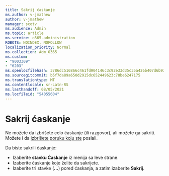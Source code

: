 ```yaml
---
title: Sakrij ćaskanje
ms.author: v-jmathew
author: v-jmathew
manager: scotv
ms.audience: Admin
ms.topic: article
ms.service: o365-administration
ROBOTS: NOINDEX, NOFOLLOW
localization_priority: Normal
ms.collection: Adm_O365
ms.custom:
- "9003309"
- "6203"
ms.openlocfilehash: 3786dc516866c461fd904146c3c92e33d35c35a426b407d6b93d97fd11446ce9
ms.sourcegitcommit: b5f7da89a650d2915dc652449623c78be6247175
ms.translationtype: MT
ms.contentlocale: sr-Latn-RS
ms.lasthandoff: 08/05/2021
ms.locfileid: "54055604"
---
```

# <a name="hide-a-chat"></a>Sakrij ćaskanje

Ne možete da izbrišete celo ćaskanje (ili razgovor), ali možete ga sakriti. Možete i da [izbrišete poruku koju ste](https://support.office.com/client/delete-a-message-you-have-sent-67bd76a5-04e7-46ea-9ef0-5800865cb8f3) poslali.

Da biste sakrili ćaskanje:

- Izaberite **stavku Ćaskanje** iz menija sa leve strane.
- Izaberite ćaskanje koje želite da sakrijete.
- Izaberite tri stavke (**...**) pored ćaskanja, a zatim izaberite **Sakrij**.

